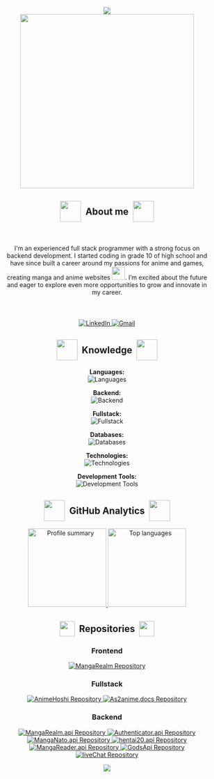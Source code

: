 <div align = "center" >
  <img src="https://capsule-render.vercel.app/api?type=waving&color=gradient&height=150&section=header&text=Hi%20I%20am%20a%20Fullstack%20Developer&fontSize=50&fontColor=white&animation=fadeIn&fontAlignY=38&desc=With%20Backend%20as%20my%20Main&descAlignY=51&descAlign=62&descColor=white"/>
</div>

<div id="header" align="center">
  <img src="https://thullydev.github.io/thullyDevStatics/gifs/1.gif" style="height: 400px;"/>
</div>

<h2 align="center" style="display: flex; justify-content: center; align-items: center; gap: 10px;"><img src="https://thullydev.github.io/thullyDevStatics/gifs/2.gif" style=" width: 3rem;"/> About me <img src="https://thullydev.github.io/thullyDevStatics/gifs/2.gif" style=" width: 3rem;"/></h2>

<div id="about-me" align="center" style="padding: 20px; display: flex; margin-bottom: 20px;">
	<p>
		I'm an experienced full stack programmer with a strong focus on backend development. I started coding in grade 10 of high school and have since built a career around my passions for anime and games, creating manga and anime websites <img src="https://media.giphy.com/media/WUlplcMpOCEmTGBtBW/giphy.gif" width="30">. I’m excited about the future and eager to explore even more opportunities to grow and innovate in my career.
	<p/>
</div> 

<div align = "center"> 
	<a href="https://linkedin.com/in/thulaganyo-mooki" target="_blank">
		<img src="https://img.shields.io/badge/LinkedIn-%230077B5.svg?style=for-the-badge&logo=linkedin&logoColor=white" alt="LinkedIn">
	</a>
	<a href="mailto:thulaganyo.mooki.pro@gmail.com" target="_blank">
	  <img src="https://img.shields.io/badge/Gmail-D14836?style=for-the-badge&logo=gmail&logoColor=white" alt="Gmail">
	</a>
</div>

<h2 align="center" style="display: flex; justify-content: center; align-items: center; gap: 10px;"><img src="https://media.giphy.com/media/WUlplcMpOCEmTGBtBW/giphy.gif" style=" width: 3rem;"/> Knowledge <img src="https://media.giphy.com/media/WUlplcMpOCEmTGBtBW/giphy.gif" style=" width: 3rem;"/></h2>

<p align="center">
  <strong>Languages:</strong><br>
  <img src="https://skillicons.dev/icons?i=html,css,js,ts,py,bash&theme=dark&perline=8" alt="Languages" />
</p>

<p align="center">
  <strong>Backend:</strong><br>
  <img src="https://skillicons.dev/icons?i=nodejs,express,fastapi,django&theme=dark&perline=4" alt="Backend" />
</p>

<p align="center">
  <strong>Fullstack:</strong><br>
  <img src="https://skillicons.dev/icons?i=react,astro,tailwind,flutter&theme=dark&perline=4" alt="Fullstack" />
</p>

<p align="center">
  <strong>Databases:</strong><br>
  <img src="https://skillicons.dev/icons?i=firebase,postgres,redis&theme=dark&perline=4" alt="Databases" />
</p>

<p align="center">
  <strong>Technologies:</strong><br>
  <img src="https://skillicons.dev/icons?i=git,linux,googlecloud&theme=dark&perline=3" alt="Technologies" />
</p>

<p align="center">
  <strong>Development Tools:</strong><br>
  <img src="https://skillicons.dev/icons?i=sublime,vscode,neovim&theme=dark&perline=3" alt="Development Tools" />
</p>

<h2 align="center" style="display: flex; justify-content: center; align-items: center; gap: 10px;">
  <img src="https://media.tenor.com/0UPw9RZF_cAAAAAi/pop-cat.gif" style=" width: 3rem;"/> GitHub Analytics 
  <img src="https://media.tenor.com/0UPw9RZF_cAAAAAi/pop-cat.gif" style=" width: 3rem;"/>
</h2>

<p align="center">
  <a href="https://github.com/thullyDev">
    <picture sizes="180em">
      <source
        srcset="https://github-readme-stats-eight-theta.vercel.app/api?username=thullyDev&show_icons=true&theme=dracula&include_all_commits=true&count_private=false"
        media="(prefers-color-scheme: dark)"
      />
      <source
        srcset="https://github-readme-stats-eight-theta.vercel.app/api?username=thullyDev&show_icons=true&theme=dracula&include_all_commits=true&count_private=false"
        media="(prefers-color-scheme: light), (prefers-color-scheme: no-preference)"
      />
    <img height="180em" src="https://github-readme-stats-eight-theta.vercel.app/api?username=thullyDev&show_icons=true&include_all_commits=true&count_private=false&theme=dracula" alt="Profile summary" />
    </picture>

  <picture sizes="180em">
  <source
    srcset="https://github-readme-stats-eight-theta.vercel.app/api/top-langs/?username=thullyDev&layout=compact&langs_count=8&theme=dracula"
    media="(prefers-color-scheme: dark)"
  />
  <source
    srcset="https://github-readme-stats-eight-theta.vercel.app/api/top-langs/?username=thullyDev&layout=compact&langs_count=8&theme=dracula"
    media="(prefers-color-scheme: light), (prefers-color-scheme: no-preference)"
  />
  <img height="180em" src="https://github-readme-stats-eight-theta.vercel.app/api/top-langs/?username=thullyDev&layout=compact&langs_count=8&theme=dracula" alt="Top languages" />
</picture>
  </a>
</p>

<h2 align="center" style="display: flex; justify-content: center; align-items: center; gap: 10px;">
  <img src="https://media.giphy.com/media/iY8CRBdQXODJSCERIr/giphy.gif" style="width: 35px;"/> Repositories 
  <img src="https://media.giphy.com/media/iY8CRBdQXODJSCERIr/giphy.gif" style="width: 35px;"/>
</h2>

<h3 align="center">Frontend</h3>
<p align="center">
  <a href="https://github.com/thullyDev/MangaRealm">
    <picture>
      <source srcset="https://github-readme-stats.vercel.app/api/pin/?username=thullyDev&repo=MangaRealm&theme=dracula" media="(prefers-color-scheme: dark)"/>
      <source srcset="https://github-readme-stats.vercel.app/api/pin/?username=thullyDev&repo=MangaRealm&theme=dracula" media="(prefers-color-scheme: light), (prefers-color-scheme: no-preference)"/>
      <img src="https://github-readme-stats.vercel.app/api/pin/?username=thullyDev&repo=MangaRealm&theme=dracula" alt="MangaRealm Repository" />
    </picture>
  </a>
</p>

<h3 align="center">Fullstack</h3>
<p align="center">
  <a href="https://github.com/thullyDev/AnimeHoshi">
    <picture>
      <source srcset="https://github-readme-stats.vercel.app/api/pin/?username=thullyDev&repo=AnimeHoshi&theme=dracula" media="(prefers-color-scheme: dark)"/>
      <source srcset="https://github-readme-stats.vercel.app/api/pin/?username=thullyDev&repo=AnimeHoshi&theme=dracula" media="(prefers-color-scheme: light), (prefers-color-scheme: no-preference)"/>
      <img src="https://github-readme-stats.vercel.app/api/pin/?username=thullyDev&repo=AnimeHoshi&theme=dracula" alt="AnimeHoshi Repository" />
    </picture>
  </a>
  <a href="https://github.com/thullyDev/As2anime.docs">
    <picture>
      <source srcset="https://github-readme-stats.vercel.app/api/pin/?username=thullyDev&repo=As2anime.docs&theme=dracula" media="(prefers-color-scheme: dark)"/>
      <source srcset="https://github-readme-stats.vercel.app/api/pin/?username=thullyDev&repo=As2anime.docs&theme=dracula" media="(prefers-color-scheme: light), (prefers-color-scheme: no-preference)"/>
      <img src="https://github-readme-stats.vercel.app/api/pin/?username=thullyDev&repo=As2anime.docs&theme=dracula" alt="As2anime.docs Repository" />
    </picture>
  </a>
</p>

<h3 align="center">Backend</h3>
<p align="center">
  <a href="https://github.com/thullyDev/MangaRealm.api">
    <picture>
      <source srcset="https://github-readme-stats.vercel.app/api/pin/?username=thullyDev&repo=MangaRealm.api&theme=dracula" media="(prefers-color-scheme: dark)"/>
      <source srcset="https://github-readme-stats.vercel.app/api/pin/?username=thullyDev&repo=MangaRealm.api&theme=dracula" media="(prefers-color-scheme: light), (prefers-color-scheme: no-preference)"/>
      <img src="https://github-readme-stats.vercel.app/api/pin/?username=thullyDev&repo=MangaRealm.api&theme=dracula" alt="MangaRealm.api Repository" />
    </picture>
  </a>
  <a href="https://github.com/thullyDev/Authenticator.api">
    <picture>
      <source srcset="https://github-readme-stats.vercel.app/api/pin/?username=thullyDev&repo=Authenticator.api&theme=dracula" media="(prefers-color-scheme: dark)"/>
      <source srcset="https://github-readme-stats.vercel.app/api/pin/?username=thullyDev&repo=Authenticator.api&theme=dracula" media="(prefers-color-scheme: light), (prefers-color-scheme: no-preference)"/>
      <img src="https://github-readme-stats.vercel.app/api/pin/?username=thullyDev&repo=Authenticator.api&theme=dracula" alt="Authenticator.api Repository" />
    </picture>
  </a>
  <a href="https://github.com/thullyDev/MangaNato.api">
    <picture>
      <source srcset="https://github-readme-stats.vercel.app/api/pin/?username=thullyDev&repo=MangaNato.api&theme=dracula" media="(prefers-color-scheme: dark)"/>
      <source srcset="https://github-readme-stats.vercel.app/api/pin/?username=thullyDev&repo=MangaNato.api&theme=dracula" media="(prefers-color-scheme: light), (prefers-color-scheme: no-preference)"/>
      <img src="https://github-readme-stats.vercel.app/api/pin/?username=thullyDev&repo=MangaNato.api&theme=dracula" alt="MangaNato.api Repository" />
    </picture>
  </a>
  <a href="https://github.com/thullyDev/hentai20.api">
    <picture>
      <source srcset="https://github-readme-stats.vercel.app/api/pin/?username=thullyDev&repo=hentai20.api&theme=dracula" media="(prefers-color-scheme: dark)"/>
      <source srcset="https://github-readme-stats.vercel.app/api/pin/?username=thullyDev&repo=hentai20.api&theme=dracula" media="(prefers-color-scheme: light), (prefers-color-scheme: no-preference)"/>
      <img src="https://github-readme-stats.vercel.app/api/pin/?username=thullyDev&repo=hentai20.api&theme=dracula" alt="hentai20.api Repository" />
    </picture>
  </a>
  <a href="https://github.com/thullyDev/MangaReader.api">
    <picture>
      <source srcset="https://github-readme-stats.vercel.app/api/pin/?username=thullyDev&repo=MangaReader.api&theme=dracula" media="(prefers-color-scheme: dark)"/>
      <source srcset="https://github-readme-stats.vercel.app/api/pin/?username=thullyDev&repo=MangaReader.api&theme=dracula" media="(prefers-color-scheme: light), (prefers-color-scheme: no-preference)"/>
      <img src="https://github-readme-stats.vercel.app/api/pin/?username=thullyDev&repo=MangaReader.api&theme=dracula" alt="MangaReader.api Repository" />
    </picture>
  </a>
  <a href="https://github.com/thullyDev/GodsApi">
    <picture>
      <source srcset="https://github-readme-stats.vercel.app/api/pin/?username=thullyDev&repo=GodsApi&theme=dracula" media="(prefers-color-scheme: dark)"/>
      <source srcset="https://github-readme-stats.vercel.app/api/pin/?username=thullyDev&repo=GodsApi&theme=dracula" media="(prefers-color-scheme: light), (prefers-color-scheme: no-preference)"/>
      <img src="https://github-readme-stats.vercel.app/api/pin/?username=thullyDev&repo=GodsApi&theme=dracula" alt="GodsApi Repository" />
    </picture>
  </a>
  <a href="https://github.com/thullyDev/liveChat">
    <picture>
      <source srcset="https://github-readme-stats.vercel.app/api/pin/?username=thullyDev&repo=liveChat&theme=dracula" media="(prefers-color-scheme: dark)"/>
      <source srcset="https://github-readme-stats.vercel.app/api/pin/?username=thullyDev&repo=liveChat&theme=dracula" media="(prefers-color-scheme: light), (prefers-color-scheme: no-preference)"/>
      <img src="https://github-readme-stats.vercel.app/api/pin/?username=thullyDev&repo=liveChat&theme=dracula" alt="liveChat Repository" />
    </picture>
  </a>
</p>

<div align = "center" >
  <img src="https://capsule-render.vercel.app/api?type=waving&color=gradient&height=150&section=footer&text=Thanks%20for%20Reading!&fontSize=50&fontColor=white&animation=fadeIn&fontAlignY=38&desc=I%20hope%20we%20can%20work%20together!&descAlignY=51&descAlign=62&descColor=white"/>
</div>

